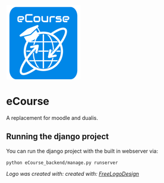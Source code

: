 ![](Logo_eCourse.png)
# eCourse

A replacement for moodle and dualis.

## Running the django project

You can run the django project with the built in webserver via:

```
python eCourse_backend/manage.py runserver
```

*Logo was created with: created with: [FreeLogoDesign](https://de.freelogodesign.org)*